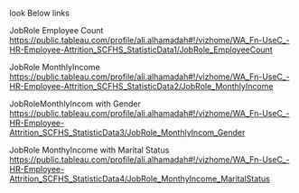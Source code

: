 look Below links

JobRole Employee Count
https://public.tableau.com/profile/ali.alhamadah#!/vizhome/WA_Fn-UseC_-HR-Employee-Attrition_SCFHS_StatisticData1/JobRole_EmployeeCount

JobRole MonthlyIncome
https://public.tableau.com/profile/ali.alhamadah#!/vizhome/WA_Fn-UseC_-HR-Employee-Attrition_SCFHS_StatisticData2/JobRole_MonthlyIncome

JobRoleMonthlyIncom with Gender
https://public.tableau.com/profile/ali.alhamadah#!/vizhome/WA_Fn-UseC_-HR-Employee-Attrition_SCFHS_StatisticData3/JobRole_MonthlyIncom_Gender

JobRole MonthyIncome with Marital Status
https://public.tableau.com/profile/ali.alhamadah#!/vizhome/WA_Fn-UseC_-HR-Employee-Attrition_SCFHS_StatisticData4/JobRole_MonthyIncome_MaritalStatus
